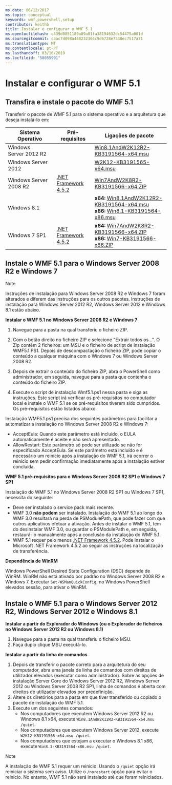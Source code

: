 ```yaml
---
ms.date: 06/12/2017
ms.topic: conceptual
keywords: wmf,powershell,setup
contributor: keithb
title: Instalar e configurar o WMF 5.1
ms.openlocfilehash: c439d0851189a89a81fa38194632dc54475a001d
ms.sourcegitcommit: caac7d098a448232304c9d6728e7340ec7517a71
ms.translationtype: MT
ms.contentlocale: pt-PT
ms.lasthandoff: 03/16/2019
ms.locfileid: "58055991"
---
```

# <a name="install-and-configure-wmf-51"></a>Instalar e configurar o WMF 5.1

## <a name="download-and-install-the-wmf-51-package"></a>Transfira e instale o pacote do WMF 5.1

Transferir o pacote de WMF 5.1 para o sistema operativo e a arquitetura que deseja instalá-lo em:

| Sistema Operativo       | Pré-requisitos           | Ligações de pacote                          |
|------------------------|-------------------------|----------------------------------------|
| Windows Server 2012 R2 |                         | [Win8.1AndW2K12R2-KB3191564-x64.msu][] |
| Windows Server 2012    |                         | [W2K12-KB3191565-x64.msu][]            |
| Windows Server 2008 R2 | [.NET Framework 4.5.2][]| [Win7AndW2K8R2-KB3191566-x64.ZIP][]    |
| Windows 8.1            |                         | **x64:** [Win8.1AndW2K12R2-KB3191564-x64.msu][]</br>**x86:** [Win8.1-KB3191564-x86.msu][] |
| Windows 7 SP1          | [.NET Framework 4.5.2][]| **x64:** [Win7AndW2K8R2-KB3191566-x64.ZIP][]</br>**x86:** [Win7-KB3191566-x86.ZIP][] |

[.NET Framework 4.5.2]: https://www.microsoft.com/download/details.aspx?id=42642
[W2K12-KB3191565-x64.msu]: https://go.microsoft.com/fwlink/?linkid=839513
[Win7-KB3191566-x86.ZIP]: https://go.microsoft.com/fwlink/?linkid=839522
[Win7AndW2K8R2-KB3191566-x64.ZIP]: https://go.microsoft.com/fwlink/?linkid=839523
[Win8.1-KB3191564-x86.msu]: https://go.microsoft.com/fwlink/?linkid=839521
[Win8.1AndW2K12R2-KB3191564-x64.msu]: https://go.microsoft.com/fwlink/?linkid=839516

## <a name="install-wmf-51-for-windows-server-2008-r2-and-windows-7"></a>Instale o WMF 5.1 para o Windows Server 2008 R2 e Windows 7

> [!NOTE]
> Instruções de instalação para Windows Server 2008 R2 e Windows 7 foram alterados e diferem das instruções para os outros pacotes. Instruções de instalação para Windows Server 2012 R2, Windows Server 2012 e Windows 8.1 estão abaixo.

**Instalar o WMF 5.1 no Windows Server 2008 R2 e Windows 7**

1. Navegue para a pasta na qual transferiu o ficheiro ZIP.

2. Com o botão direito no ficheiro ZIP e selecione "Extrair todos os...". O Zip contém 2 ficheiros: um MSU e o ficheiro de script de instalação WMF5.1.PS1.
Depois de descompactação o ficheiro ZIP, pode copiar o conteúdo a qualquer máquina com o Windows 7 ou Windows Server 2008 R2.

3. Depois de extrair o conteúdo do ficheiro ZIP, abra o PowerShell como administrador, em seguida, navegue para a pasta que contenha o conteúdo do ficheiro ZIP.

4. Execute o script de instalação Wmf5.1.ps1 nessa pasta e siga as instruções. Este script irá verificar os pré-requisitos no computador local e instale o WMF 5.1 se os pré-requisitos tiverem sido cumpridos. Os pré-requisitos estão listados abaixo.

Instalação WMF5.1.ps1 precisa dos seguintes parâmetros para facilitar a automatizar a instalação no Windows Server 2008 R2 e Windows 7:

- AcceptEula: Quando este parâmetro está incluído, o EULA automaticamente é aceite e não será apresentado.
- AllowRestart: Este parâmetro só pode ser utilizado se não for especificado AcceptEula. Se este parâmetro está incluído e é necessário um reinício após a instalação do WMF 5.1, irá ocorrer o reinício sem pedir confirmação imediatamente após a instalação estiver concluída.

**WMF 5.1 pré-requisitos para o Windows Server 2008 R2 SP1 e Windows 7 SP1**

Instalação do WMF 5.1 no Windows Server 2008 R2 SP1 ou Windows 7 SP1, necessita do seguinte:
- Deve ser instalado o service pack mais recente.
- WMF 3.0 **não podem** ser instalado. Instalação do WMF 5.1 ao longo do WMF 3.0 resultará na perda de PSModulePath, que pode fazer com que outros aplicativos efetuar a ativação. Antes de instalar o WMF 5.1, tem do desinstalar WMF 3.0, ou guardar o PSModulePath e, em seguida, restaurá-lo manualmente após a conclusão da instalação do WMF 5.1.
- WMF 5.1 requer pelo menos [.NET Framework 4.5.2](https://www.microsoft.com/en-ca/download/details.aspx?id=42642).
Pode instalar o Microsoft .NET Framework 4.5.2 ao seguir as instruções na localização de transferência.

**Dependência de WinRM**

Windows PowerShell Desired State Configuration (DSC) depende de WinRM.
WinRM não está ativado por padrão no Windows Server 2008 R2 e Windows 7.
Executar `Set-WSManQuickConfig`, no Windows PowerShell elevados sessão, para ativar o WinRM.

## <a name="install-wmf-51-for-windows-server-2012-r2-windows-server-2012-and-windows-81"></a>Instale o WMF 5.1 para o Windows Server 2012 R2, Windows Server 2012 e Windows 8.1

**Instalar a partir do Explorador do Windows (ou o Explorador de ficheiros no Windows Server 2012 R2 ou Windows 8.1)**

1. Navegue para a pasta na qual transferiu o ficheiro MSU.
2. Faça duplo clique MSU executá-lo.

**Instalar a partir da linha de comandos**

1. Depois de transferir o pacote correto para a arquitetura do seu computador, abra uma janela de linha de comandos com direitos de utilizador elevados (executar como administrador). Sobre as opções de instalação Server Core do Windows Server 2012 R2, Windows Server 2012 ou Windows Server 2008 R2 SP1, linha de comandos é aberta com direitos de utilizador elevados por predefinição.
2. Altere os diretórios para a pasta em que tiver transferido ou copiado o pacote de instalação do WMF 5.1.
3. Execute um dos seguintes comandos:
   - Nos computadores que executem Windows Server 2012 R2 ou Windows 8.1 x64, execute `Win8.1AndW2K12R2-KB3191564-x64.msu /quiet`.
   - Nos computadores que executem Windows Server 2012, execute `W2K12-KB3191565-x64.msu /quiet`.
   - Nos computadores que estejam a executar o Windows 8.1 x86, execute `Win8.1-KB3191564-x86.msu /quiet`.

> [!NOTE]
> A instalação de WMF 5.1 requer um reinício. Usando o `/quiet` opção irá reiniciar o sistema sem aviso.
> Utilize o `/norestart` opção para evitar o reinício. No entanto, WMF 5.1 não será instalado até que foram reiniciados.
